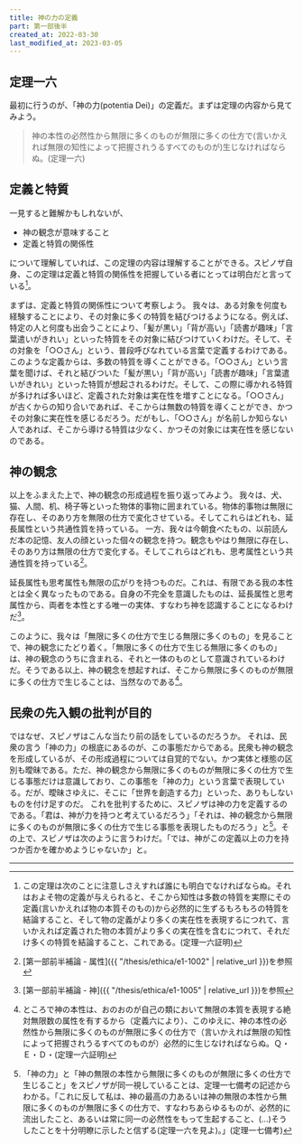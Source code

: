 ```yaml
---
title: 神の力の定義
part: 第一部後半
created_at: 2022-03-30
last_modified_at: 2023-03-05
---
```


## 定理一六

最初に行うのが、「神の力(potentia Dei)」の定義だ。まずは定理の内容から見てみよう。

>神の本性の必然性から無限に多くのものが無限に多くの仕方で(言いかえれば無限の知性によって把握されうるすべてのものが)生じなければならぬ。(定理一六)

## 定義と特質

一見すると難解かもしれないが、

- 神の観念が意味すること
- 定義と特質の関係性

について理解していれば、この定理の内容は理解することができる。スピノザ自身、この定理は定義と特質の関係性を把握している者にとっては明白だと言っている[^ref1]。

[^ref1]:この定理は次のことに注意しさえすれば誰にも明白でなければならぬ。それはおよそ物の定義が与えられると、そこから知性は多数の特質を実際にその定義(言いかえれば物の本質そのもの)から必然的に生ずるもろもろの特質を結論すること、そして物の定義がより多くの実在性を表現するにつれて、言いかえれば定義された物の本質がより多くの実在性を含むにつれて、それだけ多くの特質を結論すること、これである。(定理一六証明)

まずは、定義と特質の関係性について考察しよう。
我々は、ある対象を何度も経験することにより、その対象に多くの特質を結びつけるようになる。例えば、特定の人と何度も出会うことにより、「髪が黒い」「背が高い」「読書が趣味」「言葉遣いがきれい」といった特質をその対象に結びつけていくわけだ。そして、その対象を「○○さん」という、普段呼びなれている言葉で定義するわけである。
このような定義からは、多数の特質を導くことができる。「○○さん」という言葉を聞けば、それと結びついた「髪が黒い」「背が高い」「読書が趣味」「言葉遣いがきれい」といった特質が想起されるわけだ。そして、この際に導かれる特質が多ければ多いほど、定義された対象は実在性を増すことになる。「○○さん」が古くからの知り合いであれば、そこからは無数の特質を導くことができ、かつその対象に実在性を感じるだろう。だがもし、「○○さん」が名前しか知らない人であれば、そこから導ける特質は少なく、かつその対象には実在性を感じないのである。

## 神の観念

以上をふまえた上で、神の観念の形成過程を振り返ってみよう。
我々は、犬、猫、人間、机、椅子等といった物体的事物に囲まれている。物体的事物は無限に存在し、そのあり方を無限の仕方で変化させている。そしてこれらはどれも、延長属性という共通性質を持っている。
一方、我々は今朝食べたもの、以前読んだ本の記憶、友人の顔といった個々の観念を持つ。観念もやはり無限に存在し、そのあり方は無限の仕方で変化する。そしてこれらはどれも、思考属性という共通性質を持っている[^ref2]。

[^ref2]:[第一部前半補論 - 属性]({{ "/thesis/ethica/e1-1002" | relative_url }})を参照


延長属性も思考属性も無限の広がりを持つものだ。これは、有限である我の本性とは全く異なったものである。自身の不完全を意識したものは、延長属性と思考属性から、両者を本性とする唯一の実体、すなわち神を認識することになるわけだ[^ref3]。

[^ref3]:[第一部前半補論 - 神]({{ "/thesis/ethica/e1-1005" | relative_url }})を参照

このように、我々は「無限に多くの仕方で生じる無限に多くのもの」を見ることで、神の観念にたどり着く。「無限に多くの仕方で生じる無限に多くのもの」は、神の観念のうちに含まれる、それと一体のものとして意識されているわけだ。そうである以上、神の観念を想起すれば、そこから無限に多くのものが無限に多くの仕方で生じることは、当然なのである[^ref4]。

[^ref4]:ところで神の本性は、おのおのが自己の類において無限の本質を表現する絶対無限数の属性を有するから（定義六により）、このゆえに、神の本性の必然性から無限に多くのものが無限に多くの仕方で（言いかえれば無限の知性によって把握されうるすべてのものが）必然的に生じなければならぬ。Ｑ・Ｅ・Ｄ・(定理一六証明)

## 民衆の先入観の批判が目的

ではなぜ、スピノザはこんな当たり前の話をしているのだろうか。
それは、民衆の言う「神の力」の根底にあるのが、この事態だからである。民衆も神の観念を形成しているが、その形成過程については自覚的でない。かつ実体と様態の区別も曖昧である。ただ、神の観念から無限に多くのものが無限に多くの仕方で生じる事態だけは意識しており、この事態を「神の力」という言葉で表現している。だが、曖昧さゆえに、そこに「世界を創造する力」といった、ありもしないものを付け足すのだ。
これを批判するために、スピノザは神の力を定義するのである。「君は、神が力を持つと考えているだろう」「それは、神の観念から無限に多くのものが無限に多くの仕方で生じる事態を表現したものだろう」と[^ref5]。その上で、スピノザは次のように言うわけだ。「では、神がこの定義以上の力を持つか否かを確かめようじゃないか」と。

[^ref5]:「神の力」と「神の無限の本性から無限に多くのものが無限に多くの仕方で生じること」をスピノザが同一視していることは、定理一七備考の記述からわかる。「これに反して私は、神の最高の力あるいは神の無限の本性から無限に多くのものが無限に多くの仕方で、すなわちあらゆるものが、必然的に流出したこと、あるいは常に同一の必然性をもって生起すること、(...)そうしたことを十分明瞭に示したと信ずる(定理一六を見よ)。」(定理一七備考)

---
